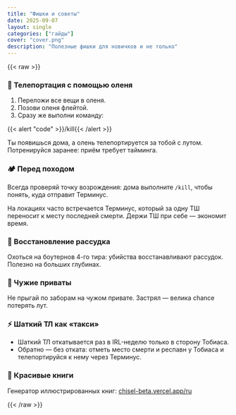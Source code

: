 ```yaml
---
title: "Фишки и советы"
date: 2025-09-07
layout: single
categories: ["гайды"]
cover: "cover.png"
description: "Полезные фишки для новичков и не только"
---
```


{{< raw >}}
<div class="not-prose space-y-8">

  <section>
    <h3 class="mb-3 text-lg font-semibold">🦌 Телепортация с помощью оленя</h3>
    <div class="card-glass prose prose-invert max-w-none">
      <ol>
        <li>Переложи все вещи в оленя.</li>
        <li>Позови оленя флейтой.</li>
        <li>Сразу же выполни команду:</li>
      </ol>
    </div>
    <div class="mt-3">
      {{< alert "code" >}}/kill{{< /alert >}}
    </div>
    <p class="opacity-80 mt-2">Ты появишься дома, а олень телепортируется за тобой с лутом. Потренируйся заранее: приём требует тайминга.</p>
  </section>

  <section>
    <h3 class="mb-3 text-lg font-semibold">🏕️ Перед походом</h3>
    <div class="card-glass prose prose-invert max-w-none">
      <p>Всегда проверяй точку возрождения: дома выполните <code>/kill</code>, чтобы понять, куда отправит Терминус.</p>
      <p class="opacity-80">На локациях часто встречается Терминус, который за одну ТШ переносит к месту последней смерти. Держи ТШ при себе — экономит время.</p>
    </div>
  </section>

  <section>
    <h3 class="mb-3 text-lg font-semibold">🧠 Восстановление рассудка</h3>
    <div class="card-glass prose prose-invert max-w-none">
      <p>Охоться на боутернов 4-го тира: убийства восстанавливают рассудок. Полезно на больших глубинах.</p>
    </div>
  </section>

  <section>
    <h3 class="mb-3 text-lg font-semibold">🚫 Чужие приваты</h3>
    <div class="card-glass prose prose-invert max-w-none">
      <p>Не прыгай по заборам на чужом привате. Застрял — велика chance потерять лут.</p>
    </div>
  </section>

  <section>
    <h3 class="mb-3 text-lg font-semibold">⚡ Шаткий ТЛ как «такси»</h3>
    <div class="card-glass prose prose-invert max-w-none">
      <ul>
        <li>Шаткий ТЛ откатывается раз в IRL-неделю только в сторону Тобиаса.</li>
        <li>Обратно — без отката: отметь место смерти и респавн у Тобиаса и телепортируйся к нему через Терминус.</li>
      </ul>
    </div>
  </section>

  <section>
    <h3 class="mb-3 text-lg font-semibold">📖 Красивые книги</h3>
    <div class="card-glass prose prose-invert max-w-none">
      <p>Генератор иллюстрированных книг: <a href="https://chisel-beta.vercel.app/ru" target="_blank" rel="noopener">chisel-beta.vercel.app/ru</a></p>
    </div>
  </section>

</div>
{{< /raw >}}